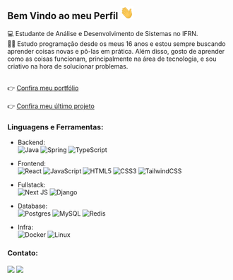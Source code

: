 ## Bem Vindo ao meu Perfil <img height="30" width="30" src="https://raw.githubusercontent.com/ABSphreak/ABSphreak/master/gifs/Hi.gif"> 

💻 Estudante de Análise e Desenvolvimento de Sistemas no IFRN.<br>
👨‍💻 Estudo programação desde os meus 16 anos e estou sempre buscando aprender coisas novas e pô-las em prática. Além disso, gosto de aprender como as coisas funcionam, principalmente na área de tecnologia, e sou criativo na hora de solucionar problemas.
 
<br>
👉 <a href="https://portfolio-nicollasprados-projects.vercel.app/">Confira meu portfólio</a>
<br>
<br>
👉 <a href="https://minervaguess.vercel.app/">Confira meu último projeto</a>

### Linguagens e Ferramentas:

- Backend:<br>
  ![Java](https://img.shields.io/badge/java-%23ED8B00.svg?style=for-the-badge&logo=openjdk&logoColor=white) ![Spring](https://img.shields.io/badge/spring-%236DB33F.svg?style=for-the-badge&logo=spring&logoColor=white) ![TypeScript](https://img.shields.io/badge/typescript-%23007ACC.svg?style=for-the-badge&logo=typescript&logoColor=white)


- Frontend:<br>
  ![React](https://img.shields.io/badge/react-%2320232a.svg?style=for-the-badge&logo=react&logoColor=%2361DAFB) ![JavaScript](https://img.shields.io/badge/javascript-%23323330.svg?style=for-the-badge&logo=javascript&logoColor=%23F7DF1E) ![HTML5](https://img.shields.io/badge/html5-%23E34F26.svg?style=for-the-badge&logo=html5&logoColor=white) ![CSS3](https://img.shields.io/badge/css3-%231572B6.svg?style=for-the-badge&logo=css3&logoColor=white) ![TailwindCSS](https://img.shields.io/badge/tailwindcss-%2338B2AC.svg?style=for-the-badge&logo=tailwind-css&logoColor=white)

- Fullstack:<br>
  ![Next JS](https://img.shields.io/badge/Next-black?style=for-the-badge&logo=next.js&logoColor=white) ![Django](https://img.shields.io/badge/django-%23092E20.svg?style=for-the-badge&logo=django&logoColor=white)

- Database:<br>
  ![Postgres](https://img.shields.io/badge/postgres-%23316192.svg?style=for-the-badge&logo=postgresql&logoColor=white) ![MySQL](https://img.shields.io/badge/mysql-4479A1.svg?style=for-the-badge&logo=mysql&logoColor=white) ![Redis](https://img.shields.io/badge/redis-%23DD0031.svg?style=for-the-badge&logo=redis&logoColor=white)

- Infra:<br>
  ![Docker](https://img.shields.io/badge/docker-%230db7ed.svg?style=for-the-badge&logo=docker&logoColor=white) ![Linux](https://img.shields.io/badge/Linux-FCC624?style=for-the-badge&logo=linux&logoColor=black)
 
### Contato:
<a href="https://www.instagram.com/nicollasmp/" target="_blank"><img align=center src="https://img.shields.io/badge/Instagram-E4405F?style=for-the-badge&logo=instagram&logoColor=white" target="_blank"></a>
<a href="https://www.linkedin.com/in/nicollas-prado-420082302/" target="_blank"><img align=center src="https://img.shields.io/badge/LinkedIn-0077B5?style=for-the-badge&logo=linkedin&logoColor=white" target="_blank"></a>
